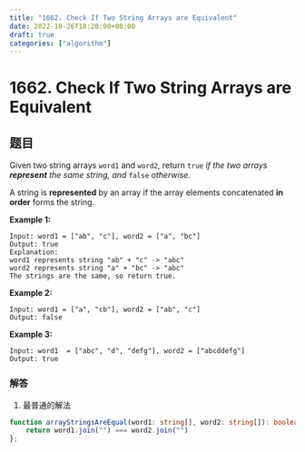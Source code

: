 ```yaml
---
title: "1662. Check If Two String Arrays are Equivalent"
date: 2022-10-26T18:20:00+08:00
draft: true
categories: ["algorithm"]
---
```




# 1662. Check If Two String Arrays are Equivalent



## 题目

Given two string arrays `word1` and `word2`, return `true` *if the two arrays **represent** the same string, and* `false` *otherwise.*

A string is **represented** by an array if the array elements concatenated **in order** forms the string.

 

**Example 1:**

```
Input: word1 = ["ab", "c"], word2 = ["a", "bc"]
Output: true
Explanation:
word1 represents string "ab" + "c" -> "abc"
word2 represents string "a" + "bc" -> "abc"
The strings are the same, so return true.
```

**Example 2:**

```
Input: word1 = ["a", "cb"], word2 = ["ab", "c"]
Output: false
```

**Example 3:**

```
Input: word1  = ["abc", "d", "defg"], word2 = ["abcddefg"]
Output: true
```

 

### 解答

1. 最普通的解法

```typescript
function arrayStringsAreEqual(word1: string[], word2: string[]): boolean {
    return word1.join("") === word2.join("")
};
```





